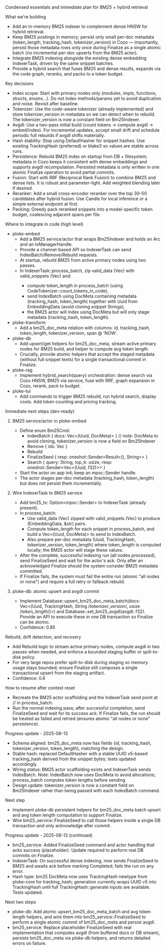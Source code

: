 <!-- Reason: Reflect decision to stage changes and use borrowed &str snippets.
     Also document EmbeddingData fields and consequences for Bm25Indexer and process_batch.
-->
Condensed essentials and immediate plan for BM25 + hybrid retrieval

What we're building
- Add an in-memory BM25 indexer to complement dense HNSW for hybrid retrieval.
- Keep BM25 postings in memory; persist only small per-doc metadata (token_length, tracking_hash, tokenizer_version) in Cozo — importantly, persist those metadata rows only once during Finalize as a single atomic batch (no incremental per-doc upserts from the BM25 actor).
- Integrate BM25 indexing alongside the existing dense embedding IndexerTask, driven by the same snippet batches.
- Provide a hybrid search that fuses BM25 and dense results, expands via the code graph, reranks, and packs to a token budget.

Key decisions
- Index scope: Start with primary nodes only (modules, impls, functions, structs, enums…). Do not index methods/params yet to avoid duplication and noise. Revisit after baseline.
- Tokenizer: Use the code-aware tokenizer (already implemented) and store tokenizer_version in metadata so we can detect when to rebuild. The tokenizer_version is now a constant field on Bm25Indexer.
- Avgdl: Use a two-pass initial build (count tokens → compute avgdl → embed/index). For incremental updates, accept small drift and schedule periodic full rebuilds if avgdl shifts materially.
- Hash stability: Stop using DefaultHasher for snippet hashes. Use existing TrackingHash (preferred) or blake3 so values are stable across runs.
- Persistence: Rebuild BM25 index on startup from DB + filesystem; metadata in Cozo keeps it consistent with dense embeddings and supports avgdl recomputation. Persisted metadata is only written in one atomic Finalize operation to avoid partial commits.
- Fusion: Start with RRF (Reciprocal Rank Fusion) to combine BM25 and dense lists. It is robust and parameter-light. Add weighted blending later if desired.
- Reranker: Add a small cross-encoder reranker over the top 30–50 candidates after hybrid fusion. Use Candle for local inference or a simple external endpoint at first.
- Packing: Greedy pack reranked snippets into a model-specific token budget, coalescing adjacent spans per file.

Where to integrate in code (high level)
- ploke-embed
  - Add a BM25 service/actor that wraps Bm25Indexer and holds an Arc<Database> and an IoManagerHandle.
  - Provide a channel-based API so IndexerTask can send IndexBatch/Remove/Rebuild requests.
  - At startup, rebuild BM25 from active primary nodes using two passes.
  - In IndexerTask::process_batch, zip valid_data (Vec<EmbeddingData>) with valid_snippets (Vec<String>) and:
      - compute token_length in process_batch (using CodeTokenizer::count_tokens_in_code),
      - send IndexBatch using DocMeta containing metadata (tracking_hash, token_length) together with Uuid from EmbeddingData (avoid cloning snippet Strings),
      - the BM25 actor will index using DocMeta but will only stage metadata (tracking_hash, token_length).
- ploke-transform
  - Add a bm25_doc_meta relation with columns: id, tracking_hash, token_length, tokenizer_version, span @ 'NOW'.
- ploke-db
  - Add upsert/get helpers for bm25_doc_meta, stream active primary nodes for BM25 build, and helper to compute avg token length.
  - Crucially, provide atomic helpers that accept the staged metadata (without full snippet texts) for a single transactional commit in Finalize.
- ploke-rag
  - Implement hybrid_search(query) orchestration: dense search via Cozo HNSW, BM25 via service, fuse with RRF, graph expansion in Cozo, rerank, pack to budget.
- ploke-tui
  - Add commands to trigger BM25 rebuild, run hybrid search, display costs. Add token counting and pricing tracking.

Immediate next steps (dev-ready)
1) BM25 service/actor in ploke-embed
   - Define enum Bm25Cmd:
     - IndexBatch { docs: Vec<(Uuid, DocMeta)> }  // note: DocMeta to avoid cloning, tokenizer_version is now a field on Bm25Indexer
     - Remove { ids: Vec<Uuid> }
     - Rebuild
     - FinalizeSeed { resp: oneshot::Sender<Result<(), String>> }
     - Search { query: String, top_k: usize, resp: oneshot::Sender<Vec<(Uuid, f32)>> }
   - Start the actor on app init; keep an mpsc::Sender<Bm25Cmd> handle.
   - The actor stages per-doc metadata (tracking_hash, token_length) but does not persist them incrementally.

2) Wire IndexerTask to BM25 service
   - Add bm25_tx: Option<mpsc::Sender<Bm25Cmd>> to IndexerTask (already present).
   - In process_batch:
     - Use valid_data (Vec<EmbeddingData>) zipped with valid_snippets (Vec<String>) to produce (EmbeddingData, &str) pairs.
     - Compute token_length for each snippet in process_batch, and build a Vec<(Uuid, DocMeta)> to send to IndexBatch.
     - Also prepare per-doc metadata (Uuid, TrackingHash, tokenizer_version, token_length) where token_length is computed locally; the BM25 actor will stage these values.
   - After the complete, successful indexing run (all nodes processed), send FinalizeSeed and wait for the actor's ack. Only after an acknowledged Finalize should the system consider BM25 metadata committed.
   - If Finalize fails, the system must fail the entire run (atomic "all nodes or none") and require a full retry or fallback rebuild.

3) ploke-db: atomic upsert and avgdl commit
   - Implement Database::upsert_bm25_doc_meta_batch(docs: Vec<(Uuid, TrackingHash, String /*tokenizer_version*/, usize /*token_length*/)>)
     and Database::set_bm25_avgdl(avgdl: f32). Provide an API to execute these in one DB transaction so Finalize can be atomic.
   - Confidence: 0.85

Rebuild, drift detection, and recovery
- Add Rebuild logic to stream active primary nodes, compute avgdl in two passes when needed, and enforce a bounded staging buffer or spill-to-disk policy.
- For very large repos prefer spill-to-disk during staging so memory usage stays bounded; ensure Finalize still composes a single transactional upsert from the staging artifact.
- Confidence: 0.6

How to resume after context reset
 - Recreate the BM25 actor scaffolding and the IndexerTask send point at // in process_batch.
 - Run the normal indexing pass; after successful completion, send FinalizeSeed and wait for its success ack. If Finalize fails, the run should be treated as failed and retried (ensures atomic "all nodes or none" persistence).

Progress update - 2025-08-13
 - Schema aligned: bm25_doc_meta now has fields {id, tracking_hash, tokenizer_version, token_length}, matching the design.
 - Stable hash: replaced DefaultHasher with a stable UUID v5–based tracking_hash derived from the snippet bytes; tests updated accordingly.
 - Wiring status: BM25 actor scaffolding exists and IndexerTask sends IndexBatch. Note: IndexBatch now uses DocMeta to avoid allocations; process_batch computes token lengths before sending.
 - Design update: tokenizer_version is now a constant field on Bm25Indexer rather than being passed with each IndexBatch command.

Next step
 - Implement ploke-db persistent helpers for bm25_doc_meta batch upsert and avg token length computation to support Finalize.
 - Wire bm25_service::FinalizeSeed to call those helpers inside a single DB transaction and only acknowledge after commit.

Progress update - 2025-08-13 (continued)
 - bm25_service: Added FinalizeSeed command and actor handling that acks success (placeholder). Update required to perform real DB commits on Finalize.
 - IndexerTask: On successful dense indexing, now sends FinalizeSeed to BM25 and awaits ack before marking Completed; fails the run on any error.
 - Hash type: bm25 DocMeta now uses TrackingHash newtype from ploke-core for tracking_hash; generation currently wraps UUID v5 into TrackingHash until full TrackingHash::generate inputs are available. Tests updated.

Next two steps
 - ploke-db: Add atomic upsert_bm25_doc_meta_batch and avg token length helpers, and wire them into bm25_service::FinalizeSeed to perform a single atomic commit of bm25_doc_meta and persist avgdl.
 - bm25_service: Replace placeholder FinalizeSeed with real implementation that computes avgdl (from buffered docs or DB stream), persists bm25_doc_meta via ploke-db helpers, and returns detailed errors on failure.
